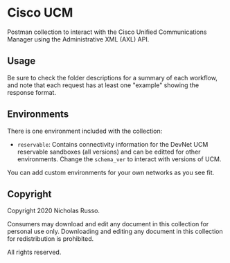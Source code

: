 # Cisco UCM
Postman collection to interact with the Cisco Unified Communications Manager
using the Administrative XML (AXL) API.

## Usage
Be sure to check the folder descriptions for a summary of each workflow,
and note that each request has at least one "example" showing the response
format.

## Environments
There is one environment included with the collection:
  * `reservable`: Contains connectivity information for the DevNet UCM
    reservable sandboxes (all versions) and can be editted for other
    environments. Change the `schema_ver` to interact with versions of UCM.

You can add custom environments for your own networks as you see fit.

## Copyright
Copyright 2020 Nicholas Russo.

Consumers may download and edit any document in this collection for personal
use only. Downloading and editing any document in this collection for
redistribution is prohibited.

All rights reserved.
